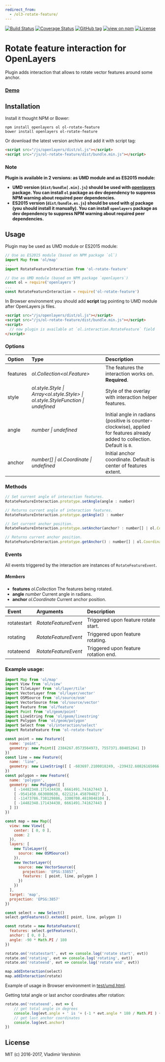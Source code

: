 ```yaml
---
redirect_from:
  - /ol3-rotate-feature/
---
```

[![Build Status](https://travis-ci.org/ghettovoice/ol-rotate-feature.svg?branch=master)](https://travis-ci.org/ghettovoice/ol-rotate-feature)
[![Coverage Status](https://coveralls.io/repos/github/ghettovoice/ol-rotate-feature/badge.svg?branch=master)](https://coveralls.io/github/ghettovoice/ol-rotate-feature?branch=master)
[![GitHub tag](https://img.shields.io/github/tag/ghettovoice/ol-rotate-feature.svg)](https://github.com/ghettovoice/ol-rotate-feature/releases)
[![view on npm](http://img.shields.io/npm/v/ol-rotate-feature.svg)](https://www.npmjs.org/package/ol-rotate-feature)
[![License](https://img.shields.io/github/license/ghettovoice/ol-rotate-feature.svg)](https://github.com/ghettovoice/ol-rotate-feature/blob/master/LICENSE)

# Rotate feature interaction for OpenLayers

Plugin adds interaction that allows to rotate vector features around some anchor.

### [Demo](https://ghettovoice.github.io/ol-rotate-feature/demo.html)

## Installation

Install it thought NPM or Bower:

```shell
npm install openlayers ol ol-rotate-feature
bower install openlayers ol-rotate-feature
```

Or download the latest version archive and add it with script tag:

```html
<script src="/js/openlayers/dist/ol.js"></script>
<script src="/js/ol-rotate-feature/dist/bundle.min.js"></script>
```

### Note
**Plugin is available in 2 versions: as UMD module and as ES2015 module:**
- **UMD version (`dist/bundle[.min].js`) should be used with [openlayers](https://www.npmjs.com/package/openlayers) package.
  You can install `ol` package as dev dependency to suppress NPM warning about required peer dependencies.**
- **ES2015 version (`dist/bundle.es.js`) should be used with [ol](https://www.npmjs.com/package/ol) package (you should
  install it manually). You can install `openlayers` package as dev dependency to suppress NPM warning about required peer dependencies.**

## Usage

Plugin may be used as UMD module or ES2015 module:

```js
// Use as ES2015 module (based on NPM package `ol`)
import Map from 'ol/map'
...
import RotateFeatureInteraction from 'ol-rotate-feature'

// Use as UMD module (based on NPM package `openlayers`)
const ol = require('openlayers')
...
const RotateFeatureInteraction = require('ol-rotate-feature')
```

In Browser environment you should add **script** tag pointing to UMD module after OpenLayers js files.
```html
<script src="/js/openlayers/dist/ol.js"></script>
<script src="/js/ol-rotate-feature/dist/bundle.min.js"></script>
<script>
  // now plugin is available at `ol.interaction.RotateFeature` field
</script>
```

### Options

| Option         | Type                                                                                               | Description                                                                                                                 |
|:---------------|:---------------------------------------------------------------------------------------------------|:----------------------------------------------------------------------------------------------------------------------------|
| features       | _ol.Collection<ol.Feature>_                                                                        | The features the interaction works on. **Required**.                                                                        |
| style          | _ol.style.Style &#124; Array&lt;ol.style.Style&gt; &#124; ol.style.StyleFunction &#124; undefined_ | Style of the overlay with interaction helper features.                                                                      |
| angle          | _number &#124; undefined_                                                                          | Initial angle in radians (positive is counter-clockwise), applied for features already added to collection. Default is `0`. |
| anchor         | _number[] &#124; ol.Coordinate &#124; undefined_                                                   | Initial anchor coordinate. Default is center of features extent.                                                            |

### Methods

```js
// Set current angle of interaction features.
RotateFeatureInteraction.prototype.setAngle(angle : number)
```

```js
// Returns current angle of interaction features.
RotateFeatureInteraction.prototype.getAngle() : number
```

```js
// Set current anchor position.
RotateFeatureInteraction.prototype.setAnchor(anchor? : number[] | ol.Coordinate)
```

```js
// Returns current anchor position.
RotateFeatureInteraction.prototype.getAnchor() : number[] | ol.Coordinate | undefined 
```

### Events

All events triggered by the interaction are instances of `RotateFeatureEvent`.

##### Members

- **features**    _ol.Collection_     The features being rotated.
- **angle**       _number_            Current angle in radians.
- **anchor**      _ol.Coordinate_     Current anchor position.

| Event       | Arguments            | Description                          |
|:------------|:---------------------|:-------------------------------------|
| rotatestart | _RotateFeatureEvent_ | Triggered upon feature rotate start. |
| rotating    | _RotateFeatureEvent_ | Triggered upon feature rotating.     |
| rotateend   | _RotateFeatureEvent_ | Triggered upon feature rotation end. |

### Example usage:

```js
import Map from 'ol/map'
import View from 'ol/view'
import TileLayer from 'ol/layer/tile'
import VectorLayer from 'ol/layer/vector'
import OSMSource from 'ol/source/osm'
import VectorSource from 'ol/source/vector'
import Feature from 'ol/feature'
import Point from 'ol/geom/point'
import LineString from 'ol/geom/linestring'
import Polygon from 'ol/geom/polygon'
import Select from 'ol/interaction/select'
import RotateFeature from 'ol-rotate-feature'

const point = new Feature({
  name: 'point',
  geometry: new Point([ 2384267.0573564973, 7557371.884852641 ])
})
const line = new Feature({
  name: 'line',
  geometry: new LineString([ [ -603697.2100018249, -239432.60826165066 ], [ 4190433.20404443, 2930563.8287811787 ] ])
})
const polygon = new Feature({
  name: 'polygon',
  geometry: new Polygon([ [
    [ -14482348.171434438, 6661491.741627443 ],
    [ -9541458.663080638, 6221214.458704827 ],
    [ -11473786.738129886, 3300708.4819848104 ],
    [ -14482348.171434438, 6661491.741627443 ]
  ] ])
})

const map = new Map({
  view: new View({
    center: [ 0, 0 ],
    zoom: 2
  }),
  layers: [
    new TileLayer({
      source: new OSMSource()
    }),
    new VectorLayer({
      source: new VectorSource({
        projection: 'EPSG:33857',
        features: [ point, line, polygon ]
      })
    })
  ],
  target: 'map',
  projection: 'EPSG:3857'
})

const select = new Select()
select.getFeatures().extend([ point, line, polygon ])

const rotate = new RotateFeature({
  features: select.getFeatures(),
  anchor: [ 0, 0 ],
  angle: -90 * Math.PI / 180
})

rotate.on('rotatestart', evt => console.log('rotate start', evt))
rotate.on('rotating', evt => console.log('rotating', evt))
rotate.on('rotateend', evt => console.log('rotate end', evt))

map.addInteraction(select)
map.addInteraction(rotate)
```

Example of usage in Browser environment in [test/umd.html](https://github.com/ghettovoice/ol-rotate-feature/tree/master/test/umd.html).

Getting total angle or last anchor coordinates after rotation:

```js
rotate.on('rotateend', evt => {
    // get total angle in degrees
    console.log(evt.angle + ' is '+ (-1 * evt.angle * 180 / Math.PI ) + '°')
    // get last anchor coordinates
    console.log(evt.anchor)
})
```

## License

MIT (c) 2016-2017, Vladimir Vershinin
